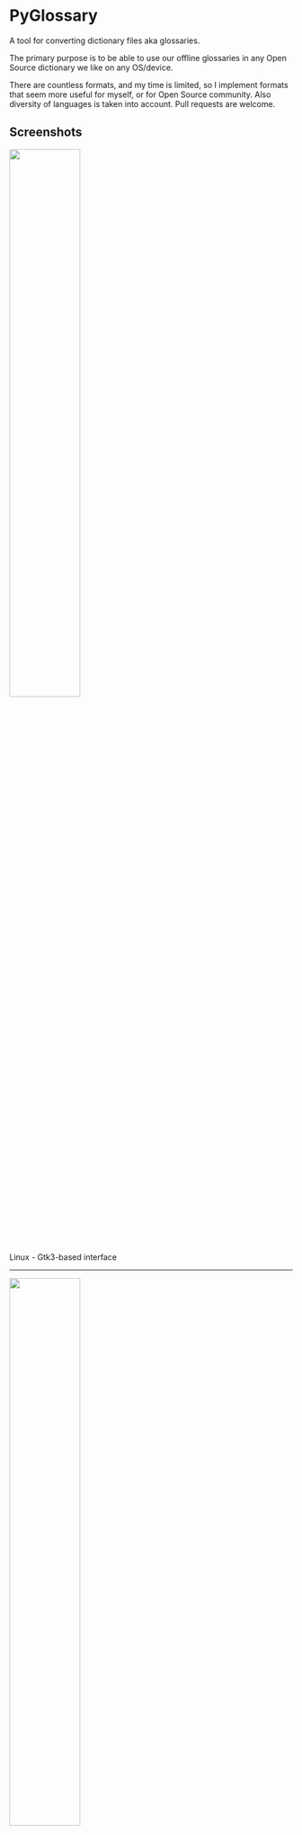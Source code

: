 PyGlossary
==========

A tool for converting dictionary files aka glossaries.

The primary purpose is to be able to use our offline glossaries in any Open
Source dictionary we like on any OS/device.

There are countless formats, and my time is limited, so I implement formats that
seem more useful for myself, or for Open Source community. Also diversity of
languages is taken into account. Pull requests are welcome.

Screenshots
-----------

<img src="https://raw.githubusercontent.com/wiki/ilius/pyglossary/screenshots/40a-gtk-txt-stardict-aryanpour-dark.png" width="50%" height="50%"/>

Linux - Gtk3-based interface

------------------------------------------------------------------------

<img src="https://raw.githubusercontent.com/wiki/ilius/pyglossary/screenshots/40b-tk-bgl-epub-es-en-2.png" width="50%" height="50%"/>

Windows - Tkinter-based interface

------------------------------------------------------------------------

<img src="https://raw.githubusercontent.com/wiki/ilius/pyglossary/screenshots/32-cmd-freedict-mids-de-ru.png" width="50%" height="50%"/>

Linux - command-line interface

------------------------------------------------------------------------

<img src="https://raw.githubusercontent.com/wiki/ilius/pyglossary/screenshots/40-cmdi-termux-zim-slob-en-med.jpg" width="50%" height="50%"/>

Android Termux - interactive command-line interface


Supported formats
-----------------

| Format                                                                |   |    Extension    |Read|Write|
|-----------------------------------------------------------------------|:-:|:---------------:|:--:|:---:|
| [Aard 2 (slob)](http://aarddict.org)                                  |🔢 | .slob           | ✔  |  ✔  |
| [ABBYY Lingvo](https://www.lingvo.ru/) DSL (Russian-origin)           |📝 | .dsl            | ✔  |     |
| Almaany.com (SQLite3, Arabic)                                         |🔢 | .db             | ✔  |     |
| AppleDict Binary                                                      |🔢 |.dictionary      | ✔  | ❌  |
| AppleDict Source                                                      |📁 |                 |    |  ✔  |
| Babylon                                                               |🔢 | .bgl            | ✔  | ❌  |
| [CC-CEDICT](https://cc-cedict.org/wiki) (Chinese)                     |📝 |                 | ✔  | ❌  |
| [cc-kedict](https://github.com/mhagiwara/cc-kedict) (Korean)          |📝 |                 | ✔  | ❌  |
| CSV                                                                   |📝 | .csv            | ✔  |  ✔  |
| [Dict.cc](https://ply.gl/cc.dict.dictcc) (SQLite3, German)            |🔢 | .db             | ✔  |     |
| DICT.org / Dictd server                                               |📁 | (📝.index)      | ✔  |  ✔  |
| DICT.org / dictfmt source file                                        |📝 | (.dtxt)         |    |  ✔  |
| [dictunformat](https://linux.die.net/man/1/dictunformat) output file  |📝 | (.dictunformat) | ✔  |     |
| [DictionaryForMIDs](http://dictionarymid.sourceforge.net)             |📁 | (📁.mids)       | ✔  |  ✔  |
| [DigitalNK](https://github.com/digitalprk/dicrs) (SQLite3, N-Korean)  |🔢 | .db             | ✔  |     |
| EDLIN                                                                 |📁 | .edlin          | ✔  |  ✔  |
| EPUB-2 E-Book                                                         |📦 | .epub           | ❌ |  ✔  |
| [FreeDict](https://freedict.org)                                      |📝 | .tei            | ✔  | ❌  |
| [Gettext Source](https://www.gnu.org/software/gettext)                |📝 | .po             | ✔  |  ✔  |
| HTML Directory (by file size)                                         |📁 |                 | ❌ |  ✔  |
| [JMDict](https://www.edrdg.org/jmdict/j_jmdict.html) (Japanese)       |📝 |                 | ✔  | ❌  |
| JSON                                                                  |📝 | .json           |    |  ✔  |
| Kobo E-Reader Dictionary                                              |📦 | .kobo.zip       | ❌ |  ✔  |
| [Kobo E-Reader Dictfile](https://github.com/pgaskin/dictutil)         |📝 | .df             | ✔  |  ✔  |
| [Lingoes Source](http://www.lingoes.net/en/dictionary/dict_format.php)|📝 | .ldf            | ✔  |  ✔  |
| Octopus MDict (Chinese-origin)                                        |🔢 | .mdx            | ✔  | ❌  |
| [Sdictionary Binary](http://swaj.net/sdict/)                          |🔢 | .dct            | ✔  |     |
| [Sdictionary Source](http://swaj.net/sdict/create-dicts.html)         |📝 | .sdct           |    |  ✔  |
| SQL                                                                   |📝 | .sql            | ❌ |  ✔  |
| [StarDict](https://github.com/huzheng001/stardict-3)                  |📁 | (📝.ifo)        | ✔  |  ✔  |
| [Tabfile](https://en.wikipedia.org/wiki/Tab-separated_values)         |📝 |.txt, .tab       | ✔  |  ✔  |
| [Wiktionary Dump](https://dumps.wikimedia.org/backup-index.html)      |📝 | .xml            | ✔  | ❌  |
| [Wordset.org](https://github.com/wordset/wordset-dictionary)          |📁 |                 | ✔  |     |
| [XDXF](https://github.com/soshial/xdxf_makedict)                      |📝 | .xdxf           | ✔  | ❌  |
| Zim ([Kiwix](https://github.com/kiwix))                               |🔢 | .zim            | ✔  |     |

Legend:
- 📁	Directory
- 📝	Text file
- 📦	Package/archive file
- 🔢	Binary file
- ✔		Supported
- ❌ 	Will not be supported

Note: SQLite3 `.db` files are not detected by extension, you need to specify the format.

Requirements
------------

PyGlossary requires **Python 3.7 or higher**, and works in practically all
modern operating systems. While primarily designed for *GNU/Linux*, it works
on *Windows*, *Mac OS X* and other Unix-based operating systems as well.

As shown in the screenshots, there are multiple User Interface types (multiple
ways to use the program).

-	**Gtk3-based interface**, uses [PyGI (Python Gobject Introspection)](http://pygobject.readthedocs.io/en/latest/getting_started.html)
	You can install it on:
	-	Debian/Ubuntu: `apt install python3-gi python3-gi-cairo gir1.2-gtk-3.0`
	-	openSUSE: `zypper install python3-gobject gtk3`
	-	Fedora: `dnf install pygobject3 python3-gobject gtk3`
	-	ArchLinux:
		* `pacman -S python-gobject gtk3`
		* https://aur.archlinux.org/packages/pyglossary/
	-	Mac OS X: `brew install pygobject3 gtk+3`
	-	Nix / NixOS: `nix-shell -p gnome3.gobjectIntrospection python38Packages.pygobject3 python38Packages.pycairo`

-	**Tkinter-based interface**, works in the lack of Gtk. Specially on
	Windows where Tkinter library is installed with the Python itself.
	You can also install it on:
	-	Debian/Ubuntu: `apt-get install python3-tk tix`
	-	openSUSE: `zypper install python3-tk tix`
	-	Fedora: `yum install python3-tkinter tix`
	-	Mac OS X: read <https://www.python.org/download/mac/tcltk/>
	-	Nix / NixOS: `nix-shell -p python38Packages.tkinter tix`

-	**Command-line interface**, works in all operating systems without
	any specific requirements, just type:

	`python3 main.py --help`

	- **Interactive command-line interface**
		- Requires: `pip3 install prompt_toolkit`
		- Perfect for mobile devices (like Termux on Android) where no GUI is available
		- Automatically selected if output file argument is not passed **and** one of these:
			- On Linux and `$DISPLAY` environment variable is empty or not set
				- For example when you are using a remote Linux machine over SSH
			- On Mac and no `tkinter` module is found
		- Manually select with `--cmd` or `--ui=cmd`
			- Minimally: `python3 main.py --cmd`
			- You can still pass input file, or any flag/option
		- If both input and output files are passed, non-interactive cmd ui will be default
		- If you are writing a script, you can pass `--no-interactive` to force disable interactive ui
			- Then you have to pass both input and output file arguments
		- Don't forget to use *Up/Down* or *Tab* keys in prompts!
			- Up/Down key shows you recent values you have used
			- Tab key shows available values/options
		- You can press Control+C (on Linux/Windows) at any prompt to exit



When you run the program without any command-line arguments or options,
PyGlossary tries to find PyGI, if it's installed, opens the Gtk3-based
interface, if it's not, tries to find Tkinter and open the Tkinter-based
interface. And exits with an error if neither are installed.

But you can explicitly determine the user interface type using `--ui`,
for example:

	python3 main.py --ui=gtk

Or

	python3 main.py --ui=tk


Installation on Windows
-----------------------
- [Download and install Python](https://www.python.org/downloads/windows/) (3.8 or 3.9 is recommended)
- Open Start -> type Command -> right-click on Command Prompt -> Run as administrator
- To ensure you have `pip`, run: `python -m ensurepip --upgrade`
- To install, run: `pip install --upgrade pyglossary`
- Now you should be able to run `pyglossary` command
- If command was not found, make sure Python environment variables are set up:

<img src="https://raw.githubusercontent.com/wiki/ilius/pyglossary/screenshots/windows-python39-env-vars.png" width="50%" height="50%"/>


Feature-specific Requirements
----------------------------

-	**Using `--remove-html-all` flag**

	`sudo pip3 install lxml beautifulsoup4`

-	**Reading from FreeDict, XDXF (or StarDict with XDXF), JMDict or CC-CEDICT**

	`sudo pip3 install lxml`

-	**Reading from cc-kedict**

	`sudo pip3 install lxml PyYAML`

-	**Reading or writing Aard 2 (.slob) files**

	+ `sudo pip3 install PyICU`
	+ PyICU >= 1.5 is required, see [doc/pyicu.md](./doc/pyicu.md) for more details.

-	**Writing to Kobo E-Reader Dictionary**

	`sudo pip3 install marisa-trie`

-	**Reading from Zim** (see [#228](https://github.com/ilius/pyglossary/issues/228))

	`sudo pip3 install libzim`

-	**Reading from Octopus MDict (MDX)**

	`python-lzo` is required for **some** MDX glossaries.
	First try converting your MDX file, if failed (`AssertionError` probably),
	then try to install [LZO library and Python binding](doc/lzo.md).


**Using Termux on Android?** See [doc/termux.md](./doc/termux.md)


User Plugins
------------
If you want to add your own plugin without adding it to source code directory,
or you want to use a plugin that has been removed from repository,
you can place it in this directory:
- Linux: `~/.pyglossary/plugins/`
- Mac: `~/Library/Preferences/PyGlossary/plugins`
- Windows: `C:\Users\USERNAME\AppData\Roaming\PyGlossary\plugins`


AppleDict
---------
See [doc/apple.md](doc/apple.md) for AppleDict requirements and instructions.


Internal Glossary Structure
---------------------------
A glossary contains a number of entries.

Each entry contains:

- Headword (title or main phrase for query)
- Alternates (some alternative phrases for query)
- Definition

In PyGlossary, headword and alternates together are accessible as a single Python list `entry.l_word`

`entry.defi` is the definition as a Python Unicode `str`. Also `entry.b_defi` is definition in UTF-8 byte array.

`entry.defiFormat` is definition format. If definition is plaintext (not rich text), the value is `m`. And if it's in HTML (contains any html tag), then `defiFormat` is `m`. The value `x` is also allowed for XFXF, but XDXF is not widely supported in dictionary applications.

There is another type of `Entry` which is called **Data Entry**, and generally contains image files, TTL or other audio files, or any file that was included in input glossary. For data entries:
- `entry.s_word` is file name (and `l_word` is still a list containing this string),
- `entry.defiFormat` is `b`
- `entry.data` gives the content of file in `bytes`.


